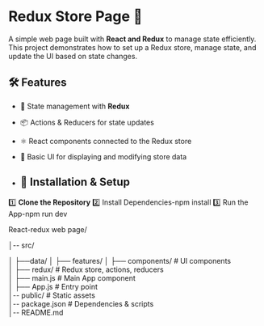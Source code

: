 # Redux Store Page 🛒  

A simple web page built with **React and Redux** to manage state efficiently. This project demonstrates how to set up a Redux store, manage state, and update the UI based on state changes.  

## 🛠 Features  
- 🔄 State management with **Redux**  
- 📦 Actions & Reducers for state updates  
- ⚛️ React components connected to the Redux store  
- 🎨 Basic UI for displaying and modifying store data

- ## 📌 Installation & Setup  

1️⃣ **Clone the Repository**
2️⃣ Install Dependencies-npm install
3️⃣ Run the App-npm run dev



React-redux web page/

│-- src/

│   ├──data/
│   ├── features/
│   ├── components/     # UI components  
│   ├── redux/          # Redux store, actions, reducers  
│   ├── main.js          # Main App component  
│   ├── App.js        # Entry point  
│-- public/             # Static assets  
│-- package.json        # Dependencies & scripts  
│-- README.md 
